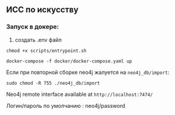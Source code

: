 ## ИСС по искусству

### Запуск в докере:
1) создать .env файл

```shell
chmod +x scripts/entrypoint.sh
```

```shell
docker-compose -f docker/docker-compose.yaml up
```

Если при повторной сборке neo4j жалуется на `neo4j_db/import`:
```shell
sudo chmod -R 755 ./neo4j_db/import
```

Neo4j remote interface available at `http://localhost:7474/`

Логин/пароль по умолчанию : neo4j/password